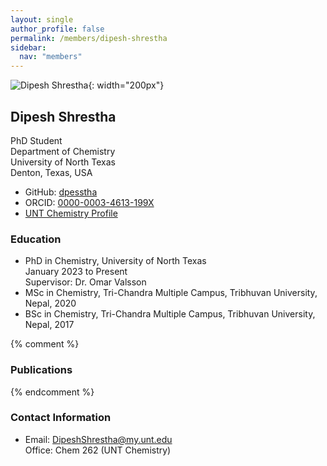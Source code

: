```yaml
---
layout: single
author_profile: false
permalink: /members/dipesh-shrestha
sidebar:
  nav: "members"
---
```


![Dipesh Shrestha]({{site.url}}/assets/images/DipeshShrestha.jpg){: width="200px"}

## Dipesh Shrestha
PhD Student  
Department of Chemistry  
University of North Texas  
Denton, Texas, USA  

* GitHub: [dpesstha](https://github.com/dpesstha)  
* ORCID: [0000-0003-4613-199X](https://orcid.org/0000-0003-4613-199X)  
* [UNT Chemistry Profile](https://chemistry.unt.edu/people/dipesh-shrestha)  

### Education
* PhD in Chemistry, University of North Texas  
  January 2023 to Present  
  Supervisor: Dr. Omar Valsson  
* MSc in Chemistry, Tri-Chandra Multiple Campus, Tribhuvan University, Nepal, 2020   
* BSc in Chemistry, Tri-Chandra Multiple Campus, Tribhuvan University, Nepal, 2017 

{% comment %}
### Publications
{% endcomment %}

### Contact Information
* Email: [DipeshShrestha@my.unt.edu](mailto:DipeshShrestha@my.unt.edu)  
  Office: Chem 262 (UNT Chemistry)
